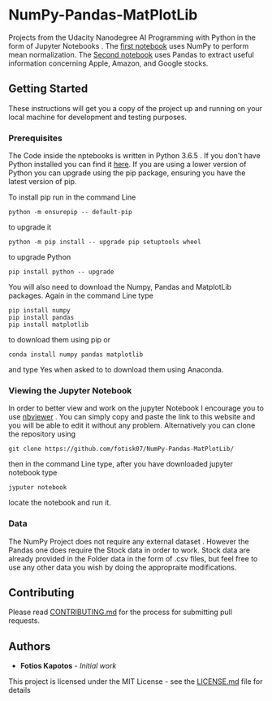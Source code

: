 # NumPy-Pandas-MatPlotLib
Projects from the Udacity Nanodegree AI Programming with Python in the form of Jupyter Notebooks . 
The [first notebook](https://github.com/fotisk07/NumPy-Pandas-MatPlotLib/blob/master/Mean%20Normalization%20and%20Data%20Separation%20.ipynb) uses NumPy to perform mean normalization.
The [Second notebook](https://github.com/fotisk07/NumPy-Pandas-MatPlotLib/blob/master/Statistics%20from%20Stock%20Data.ipynb) uses Pandas to extract useful information concerning Apple, Amazon, and Google stocks.

## Getting Started

These instructions will get you a copy of the project up and running on your local machine for development and testing purposes.

### Prerequisites

The Code inside the nptebooks is written in Python 3.6.5 . If you don't have Python installed you can find it [here](https://www.python.org/downloads/). If you are using a lower version of Python you can upgrade using the pip package, ensuring you have the latest version of pip. 

To install pip run in the command Line
```
python -m ensurepip -- default-pip
``` 
to upgrade it 
```
python -m pip install -- upgrade pip setuptools wheel
```
to upgrade Python
```
pip install python -- upgrade
```

You will also need to download the Numpy, Pandas and MatplotLib packages. Again in the command Line type
```
pip install numpy 
pip install pandas
pip install matplotlib
```
to download them using pip or

```
conda install numpy pandas matplotlib 

```
and type Yes when asked to to download them using Anaconda.


### Viewing the Jupyter Notebook

In order to better view and work on the jupyter Notebook I encourage you to use [nbviewer](https://nbviewer.jupyter.org/) . You can simply copy and paste the link to this website and you will be able to edit it without any problem. Alternatively you can clone the repository using 
```
git clone https://github.com/fotisk07/NumPy-Pandas-MatPlotLib/
```
then in the command Line type, after you have downloaded jupyter notebook type
```
jyputer notebook
```
locate the notebook and run it.

### Data

The NumPy Project does not require any external dataset . However the Pandas one does require the Stock data in order to work. Stock data are already provided in the Folder data in the form of .csv files, but feel free to use any other data you wish by doing the appropraite modifications.


## Contributing

Please read [CONTRIBUTING.md](https://github.com/fotisk07/NumPy-Pandas-MatPlotLib/blob/master/CONTRIBUTING) for the process for submitting pull requests. 

## Authors

* **Fotios Kapotos** - *Initial work* 

This project is licensed under the MIT License - see the [LICENSE.md](https://github.com/fotisk07/NumPy-Pandas-MatPlotLib/blob/master/LICENSE) file for details

